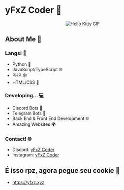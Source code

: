 # yFxZ Coder 🚀
  
<div align="center">
  <img src="https://media.tenor.com/YcSbUdAyjy4AAAAi/cute-hello-kitty.gif" alt="Hello Kitty GIF">
</div>

## About Me 🤖

### Langs! 🗽

- Python 🐍
- JavaScript/TypeScript 🌐
- PHP 🕸️
- HTML/CSS 🎨

### Developing... 💻

- Discord Bots 🤖
- Telegram Bots 📱
- Back End & Front End Development 🌐
- Amazing Websites 🌍

### Contact! 🌐

- Discord: [yFxZ Coder](https://discord.com/users/1134936275980386364)
- Instagram: [yFxZ Coder](https://www.instagram.com/yfxzofc)

## É isso rpz, agora pegue seu cookie 🍪
- https://yfxz.xyz
